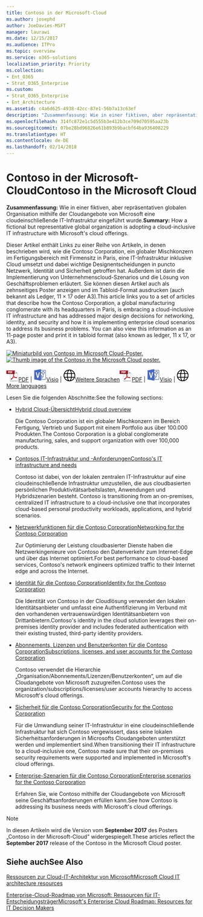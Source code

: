 ```yaml
---
title: Contoso in der Microsoft-Cloud
ms.author: josephd
author: JoeDavies-MSFT
manager: laurawi
ms.date: 12/15/2017
ms.audience: ITPro
ms.topic: overview
ms.service: o365-solutions
localization_priority: Priority
ms.collection:
- Ent_O365
- Strat_O365_Enterprise
ms.custom:
- Strat_O365_Enterprise
- Ent_Architecture
ms.assetid: c4a6d625-4938-42cc-87e1-56b7a13c63ef
description: "Zusammenfassung: Wie in einer fiktiven, aber repräsentativen globalen Organisation mithilfe der Cloudangebote von Microsoft eine cloudeinschließende IT-Infrastruktur eingeführt wurde."
ms.openlocfilehash: 314fc872e1c5d555b3e412b3ce709d70595aa23b
ms.sourcegitcommit: 07be28bd96826e61b893b9bacbf64ba936400229
ms.translationtype: HT
ms.contentlocale: de-DE
ms.lasthandoff: 02/14/2018
---
```

# <a name="contoso-in-the-microsoft-cloud"></a><span data-ttu-id="46428-103">Contoso in der Microsoft-Cloud</span><span class="sxs-lookup"><span data-stu-id="46428-103">Contoso in the Microsoft Cloud</span></span>

 <span data-ttu-id="46428-104">**Zusammenfassung:** Wie in einer fiktiven, aber repräsentativen globalen Organisation mithilfe der Cloudangebote von Microsoft eine cloudeinschließende IT-Infrastruktur eingeführt wurde.</span><span class="sxs-lookup"><span data-stu-id="46428-104">**Summary:** How a fictional but representative global organization is adopting a cloud-inclusive IT infrastructure with Microsoft's cloud offerings.</span></span>
  
<span data-ttu-id="46428-p101">Dieser Artikel enthält Links zu einer Reihe von Artikeln, in denen beschrieben wird, wie die Contoso Corporation, ein globaler Mischkonzern im Fertigungsbereich mit Firmensitz in Paris, eine IT-Infrastruktur inklusive Cloud umsetzt und dabei wichtige Designentscheidungen in puncto Netzwerk, Identität und Sicherheit getroffen hat. Außerdem ist darin die Implementierung von Unternehmenscloud-Szenarios und die Lösung von Geschäftsproblemen erläutert. Sie können diesen Artikel auch als zehnseitiges Poster anzeigen und im Tabloid-Format ausdrucken (auch bekannt als Ledger, 11 × 17 oder A3).</span><span class="sxs-lookup"><span data-stu-id="46428-p101">This article links you to a set of articles that describe how the Contoso Corporation, a global manufacturing conglomerate with its headquarters in Paris, is embracing a cloud-inclusive IT infrastructure and has addressed major design decisions for networking, identity, and security and how it is implementing enterprise cloud scenarios to address its business problems. You can also view this information as an 11-page poster and print it in tabloid format (also known as ledger, 11 x 17, or A3).</span></span>
  
<span data-ttu-id="46428-107">[![Miniaturbild von Contoso im Microsoft Cloud-Poster.](images/Contoso_Poster/Thumbnail.png)](https://www.microsoft.com/download/details.aspx?id=54427)</span><span class="sxs-lookup"><span data-stu-id="46428-107">[![Thumb image of the Contoso in the Microsoft Cloud poster.](images/Contoso_Poster/Thumbnail.png)](https://www.microsoft.com/download/details.aspx?id=54427)</span></span>
  
<span data-ttu-id="46428-108">![PDF-Datei](images/Common_Images/PDFIcon.png)[PDF](https://go.microsoft.com/fwlink/p/?linkid=842085)  | ![Visio-Datei](images/Common_Images/VisioIcon.png)[Visio](https://go.microsoft.com/fwlink/p/?linkid=842086)  | ![Seite mit Versionen in zusätzlichen Sprachen anzeigen](images/Common_Images/GlobeIcon.png)[Weitere Sprachen](https://www.microsoft.com/download/details.aspx?id=54427)</span><span class="sxs-lookup"><span data-stu-id="46428-108">![PDF file](images/Common_Images/PDFIcon.png)[PDF](https://go.microsoft.com/fwlink/p/?linkid=842085)  | ![Visio file](images/Common_Images/VisioIcon.png)[Visio](https://go.microsoft.com/fwlink/p/?linkid=842086)  | ![See a page with versions in additional languages](images/Common_Images/GlobeIcon.png)[More languages](https://www.microsoft.com/download/details.aspx?id=54427)</span></span>
  
<span data-ttu-id="46428-109">Lesen Sie die folgenden Abschnitte:</span><span class="sxs-lookup"><span data-stu-id="46428-109">See the following sections:</span></span>
  
- [<span data-ttu-id="46428-110">Hybrid Cloud-Übersicht</span><span class="sxs-lookup"><span data-stu-id="46428-110">Hybrid cloud overview</span></span>](hybrid-cloud-overview.md)
    
    <span data-ttu-id="46428-111">Die Contoso Corporation ist ein globaler Mischkonzern im Bereich Fertigung, Vertrieb und Support mit einem Portfolio aus über 100.000 Produkten.</span><span class="sxs-lookup"><span data-stu-id="46428-111">The Contoso Corporation is a global conglomerate manufacturing, sales, and support organization with over 100,000 products.</span></span>
    
- [<span data-ttu-id="46428-112">Contosos IT-Infrastruktur und -Anforderungen</span><span class="sxs-lookup"><span data-stu-id="46428-112">Contoso's IT infrastructure and needs</span></span>](contoso-it-infrastructure-and-needs.md)
    
    <span data-ttu-id="46428-113">Contoso ist dabei, von der lokalen zentralen IT-Infrastruktur auf eine cloudeinschließende Infrastruktur umzustellen, die aus cloudbasierten persönlichen Produktivitätsarbeitslasten, Anwendungen und Hybridszenarien besteht.
</span><span class="sxs-lookup"><span data-stu-id="46428-113">Contoso is transitioning from an on-premises, centralized IT infrastructure to a cloud-inclusive one that incorporates cloud-based personal productivity workloads, applications, and hybrid scenarios.</span></span>
    
- [<span data-ttu-id="46428-114">Netzwerkfunktionen für die Contoso Corporation</span><span class="sxs-lookup"><span data-stu-id="46428-114">Networking for the Contoso Corporation</span></span>](networking-for-the-contoso-corporation.md)
    
    <span data-ttu-id="46428-115">Zur Optimierung der Leistung cloudbasierter Dienste haben die Netzwerkingenieure von Contoso den Datenverkehr zum Internet-Edge und über das Internet optimiert.</span><span class="sxs-lookup"><span data-stu-id="46428-115">For best performance to cloud-based services, Contoso's network engineers optimized traffic to their Internet edge and across the Internet.</span></span>
    
- [<span data-ttu-id="46428-116">Identität für die Contoso Corporation</span><span class="sxs-lookup"><span data-stu-id="46428-116">Identity for the Contoso Corporation</span></span>](identity-for-the-contoso-corporation.md)
    
    <span data-ttu-id="46428-117">Die Identität von Contoso in der Cloudlösung verwendet den lokalen Identitätsanbieter und umfasst eine Authentifizierung im Verbund mit den vorhandenen vertrauenswürdigen Identitätsanbietern von Drittanbietern.</span><span class="sxs-lookup"><span data-stu-id="46428-117">Contoso's identity in the cloud solution leverages their on-premises identity provider and includes federated authentication with their existing trusted, third-party identity providers.</span></span>
    
- [<span data-ttu-id="46428-118">Abonnements, Lizenzen und Benutzerkonten für die Contoso Corporation</span><span class="sxs-lookup"><span data-stu-id="46428-118">Subscriptions, licenses, and user accounts for the Contoso Corporation</span></span>](subscriptions-licenses-and-user-accounts-for-the-contoso-corporation.md)
    
    <span data-ttu-id="46428-119">Contoso verwendet die Hierarchie „Organisation/Abonnements/Lizenzen/Benutzerkonten“, um auf die Cloudangebote von Microsoft zuzugreifen.</span><span class="sxs-lookup"><span data-stu-id="46428-119">Contoso uses the organization/subscriptions/licenses/user accounts hierarchy to access Microsoft's cloud offerings.</span></span>
    
- [<span data-ttu-id="46428-120">Sicherheit für die Contoso Corporation</span><span class="sxs-lookup"><span data-stu-id="46428-120">Security for the Contoso Corporation</span></span>](security-for-the-contoso-corporation.md)
    
    <span data-ttu-id="46428-121">Für die Umwandlung seiner IT-Infrastruktur in eine cloudeinschließende Infrastruktur hat sich Contoso vergewissert, dass seine lokalen Sicherheitsanforderungen in Microsofts Cloudangeboten unterstützt werden und implementiert sind.</span><span class="sxs-lookup"><span data-stu-id="46428-121">When transitioning their IT infrastructure to a cloud-inclusive one, Contoso made sure that their on-premises security requirements were supported and implemented in Microsoft's cloud offerings.</span></span>
    
- [<span data-ttu-id="46428-122">Enterprise-Szenarien für die Contoso Corporation</span><span class="sxs-lookup"><span data-stu-id="46428-122">Enterprise scenarios for the Contoso Corporation</span></span>](enterprise-scenarios-for-the-contoso-corporation.md)
    
    <span data-ttu-id="46428-123">Erfahren Sie, wie Contoso mithilfe der Cloudangebote von Microsoft seine Geschäftsanforderungen erfüllen kann.</span><span class="sxs-lookup"><span data-stu-id="46428-123">See how Contoso is addressing its business needs with Microsoft's cloud offerings.</span></span>
    
> [!NOTE]
> <span data-ttu-id="46428-124">In diesen Artikeln wird die Version vom **September 2017** des Posters „Contoso in der Microsoft-Cloud" widergespiegelt.</span><span class="sxs-lookup"><span data-stu-id="46428-124">These articles reflect the **September 2017** release of the Contoso in the Microsoft Cloud poster.</span></span>
  
## <a name="see-also"></a><span data-ttu-id="46428-125">Siehe auch</span><span class="sxs-lookup"><span data-stu-id="46428-125">See Also</span></span>

[<span data-ttu-id="46428-126">Ressourcen zur Cloud-IT-Architektur von Microsoft</span><span class="sxs-lookup"><span data-stu-id="46428-126">Microsoft Cloud IT architecture resources</span></span>](microsoft-cloud-it-architecture-resources.md)

[<span data-ttu-id="46428-127">Enterprise-Cloud-Roadmap von Microsoft: Ressourcen für IT-Entscheidungsträger</span><span class="sxs-lookup"><span data-stu-id="46428-127">Microsoft's Enterprise Cloud Roadmap: Resources for IT Decision Makers</span></span>](https://sway.com/FJ2xsyWtkJc2taRD)



